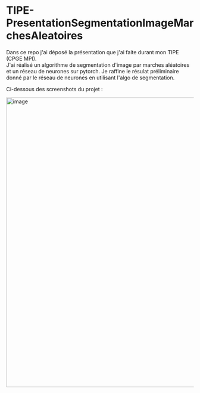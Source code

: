 # TIPE-PresentationSegmentationImageMarchesAleatoires

Dans ce repo j'ai déposé la présentation que j'ai faite durant mon TIPE (CPGE MPI).  
J'ai réalisé un algorithme de segmentation d'image par marches aléatoires et un réseau de neurones sur pytorch. Je raffine le résulat préliminaire donné par le réseau de neurones en utilisant l'algo de segmentation.

Ci-dessous des screenshots du projet :

<img width="1369" height="777" alt="image" src="https://github.com/user-attachments/assets/a743cfb9-2ecf-4d94-bf2a-a12ad0424729" />
